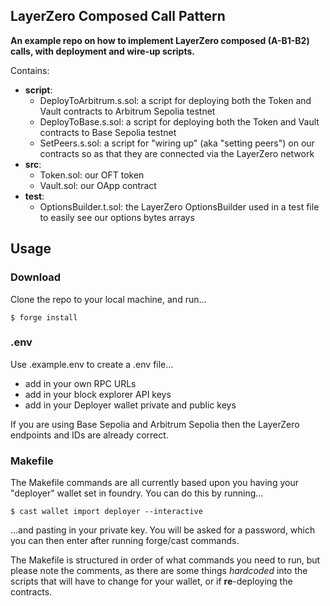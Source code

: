 ## LayerZero Composed Call Pattern

**An example repo on how to implement LayerZero composed (A-B1-B2) calls, with deployment and wire-up scripts.**

Contains:

- **script**:
  - DeployToArbitrum.s.sol: a script for deploying both the Token and Vault contracts to Arbitrum Sepolia testnet
  - DeployToBase.s.sol: a script for deploying both the Token and Vault contracts to Base Sepolia testnet
  - SetPeers.s.sol: a script for "wiring up" (aka "setting peers") on our contracts so as that they are connected via the LayerZero network
- **src**:
  - Token.sol: our OFT token
  - Vault.sol: our OApp contract
- **test**:
  - OptionsBuilder.t.sol: the LayerZero OptionsBuilder used in a test file to easily see our options bytes arrays

## Usage

### Download

Clone the repo to your local machine, and run...

```shell
$ forge install
```

### .env

Use .example.env to create a .env file...

- add in your own RPC URLs
- add in your block explorer API keys
- add in your Deployer wallet private and public keys

If you are using Base Sepolia and Arbitrum Sepolia then the LayerZero endpoints and IDs are already correct.

### Makefile

The Makefile commands are all currently based upon you having your "deployer" wallet set in foundry.
You can do this by running...

```shell
$ cast wallet import deployer --interactive
```

...and pasting in your private key. You will be asked for a password, which you can then enter after running forge/cast commands.

The Makefile is structured in order of what commands you need to run, but please note the comments, as there are some things _hardcoded_ into the scripts that will have to change for your wallet, or if **re**-deploying the contracts.
